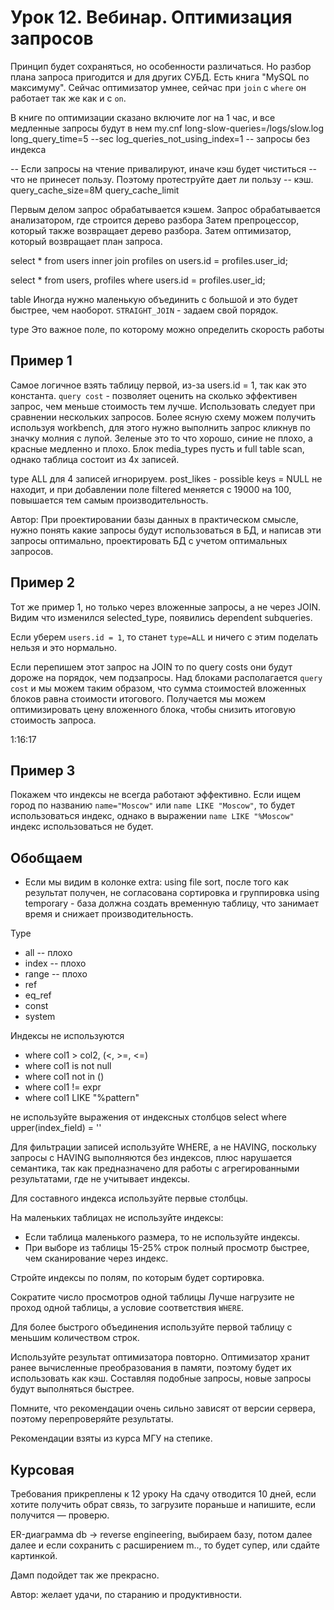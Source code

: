 # Урок 12. Вебинар. Оптимизация запросов

Принцип будет сохраняться, но особенности различаться.
Но разбор плана запроса пригодится и для других СУБД. Есть книга
"MySQL по максимуму". Сейчас оптимизатор умнее, сейчас при `join`
c `where` он работает так же как и с `on`.

В книге по оптимизации сказано включите лог на 1 час, и все
медленные запросы будут в нем 
my.cnf
long-slow-queries=/logs/slow.log
long_query_time=5 --sec
log_queries_not_using_index=1 -- запросы без индекса

-- Если запросы на чтение привалируют, иначе кэш будет чиститься
-- что не принесет пользу. Поэтому протеструйте дает ли пользу
-- кэш.
query_cache_size=8M
query_cache_limit

Первым делом запрос обрабатывается кэшем.
Запрос обрабатывается анализатором, где строится дерево разбора
Затем препроцессор, который также возвращает дерево разбора.
Затем оптимизатор, который возвращает план запроса.

select *
from users
inner join profiles on users.id = profiles.user_id;

select *
from users, profiles
where users.id = profiles.user_id;

table
Иногда нужно маленькую объединить с большой и это будет быстрее,
чем наоборот. `STRAIGHT_JOIN` - задаем свой порядок.

type
Это важное поле, по которому можно определить скорость работы


## Пример 1

Самое логичное взять таблицу первой, из-за users.id = 1, так как
это константа.
`query cost` - позволяет оценить на сколько эффективен запрос,
чем меньше стоимость тем лучше. Использовать следует при сравнении
нескольких запросов.
Более ясную схему можем получить используя workbench, для этого
нужно выполнить запрос кликнув по значку молния с лупой.
Зеленые это то что хорошо, синие не плохо, а красные медленно и 
плохо.
Блок media_types пусть и full table scan, однако таблица состоит
из 4х записей.

type ALL для 4 записей игнорируем.
post_likes - possible keys = NULL не находит, и при добавлении
поле filtered меняется с 19000 на 100, повышается тем самым 
производительность.

Автор: При проектировании базы данных в практическом смысле, нужно
понять какие запросы будут использоваться в БД, и написав эти
запросы оптимально, проектировать БД с учетом оптимальных запросов.

## Пример 2

Тот же пример 1, но только через вложенные запросы, а не через
JOIN. Видим что изменился selected_type, появились dependent
subqueries.

Если уберем `users.id = 1`, то станет `type=ALL` и ничего с 
этим поделать нельзя и это нормально.

Если перепишем этот запрос на JOIN то по query costs они будут
дороже на порядок, чем подзапросы.
Над блоками располагается `query cost` и мы можем таким образом,
что сумма стоимостей вложенных блоков равна стоимости итогового.
Получается мы можем оптимизировать цену вложенного блока, чтобы
снизить итоговую стоимость запроса.

1:16:17

## Пример 3

Покажем что индексы не всегда работают эффективно.
Если ищем город по названию `name="Moscow"` или `name LIKE
"Moscow"`, то будет использоваться индекс, однако в выражении
`name LIKE "%Moscow"` индекс использоваться не будет.

## Обобщаем

* Если мы видим в колонке extra: using file sort, после того как
  результат получен, не согласована сортировка и группировка
  using temporary  - база должна создать временную таблицу, что
  занимает время и снижает производительность.
  
Type
* all -- плохо
* index -- плохо
* range -- плохо
* ref
* eq_ref
* const
* system

Индексы не используются
* where col1 > col2, (<, >=, <=)
* where col1 is not null
* where col1 not in ()
* where col1 != expr
* where col1 LIKE "%pattern"

не используйте выражения от индексных столбцов
select 
where upper(index_field) = ''

Для фильтрации записей используйте WHERE, а не HAVING,
поскольку запросы с HAVING выполняются без индексов,
плюс нарушается семантика, так как предназначено для
работы с агрегированными результатами, где не учитывает
индексы.

Для составного индекса используйте первые столбцы.

На маленьких таблицах не используйте индексы:
* Если таблица маленького размера, то не используйте индексы.
* При выборе из таблицы 15-25% строк полный просмотр быстрее, чем
сканирование через индекс.

Стройте индексы по полям, по которым будет сортировка.

Сократите число просмотров одной таблицы
Лучше нагрузите не проход одной таблицы, а условие соответствия
`WHERE`.

Для более быстрого объединения используйте первой таблицу с меньшим
количеством строк.

Используйте результат оптимизатора повторно.
Оптимизатор хранит ранее вычисленные преобразования в памяти,
поэтому будет их использовать как кэш. Составляя подобные запросы,
новые запросы будут выполняться быстрее.

Помните, что рекомендации очень сильно зависят от версии сервера,
поэтому перепроверяйте результаты.

Рекомендации взяты из курса МГУ на степике.

## Курсовая

Требования прикреплены к 12 уроку
На сдачу отводится 10 дней, если хотите получить обрат связь,
то загрузите пораньше и напишите, если получится — проверю.

ER-диаграмма db -> reverse engineering, выбираем базу,
потом далее далее
и если сохранить с расширением m.., то будет супер, или сдайте
картинкой.

Дамп подойдет так же прекрасно.

Автор: желает удачи, по старанию и продуктивности.

